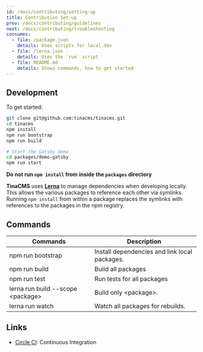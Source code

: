 ```yaml
---
id: /docs/contributing/setting-up
title: Contribution Set-up
prev: /docs/contributing/guidelines
next: /docs/contributing/troubleshooting
consumes:
  - file: /package.json
    details: Uses scripts for local dev
  - file: /lerna.json
    details: Uses the `run` script
  - file: README.md
    details: Shows commands, how to get started
---
```


## Development

To get started:

```bash
git clone git@github.com:tinacms/tinacms.git
cd tinacms
npm install
npm run bootstrap
npm run build

# Start the Gatsby demo
cd packages/demo-gatsby
npm run start
```

**Do not run `npm install` from inside the `packages` directory**

<tip>**TinaCMS** uses [**Lerna**](https://lerna.js.org/) to manage dependencies when developing locally. This allows the various packages to reference each other via symlinks. Running `npm install` from within a package replaces the symlinks with references to the packages in the npm registry.</tip>

## Commands

| Commands                           | Description                                   |
| ---------------------------------- | --------------------------------------------- |
| npm run bootstrap                  | Install dependencies and link local packages. |
| npm run build                      | Build all packages                            |
| npm run test                       | Run tests for all packages                    |
| lerna run build --scope \<package> | Build only \<package>.                        |
| lerna run watch                    | Watch all packages for rebuilds.              |

## Links

- [Circle CI](https://circleci.com/gh/tinacms/tinacms): Continuous Integration
